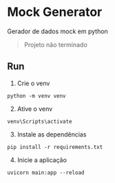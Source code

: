 # Mock Generator

Gerador de dados mock em python

> Projeto não terminado

## Run

1. Crie o venv
```
python -m venv venv
```

2. Ative o venv
    
```
venv\Scripts\activate
```

3. Instale as dependências

```
pip install -r requirements.txt
```

4. Inicie a aplicação

```
uvicorn main:app --reload
```
